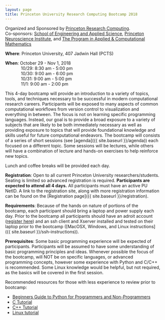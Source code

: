 ```yaml
---
layout: page
title: Princeton University Research Computing Bootcamp 2018
---
```


Organized and Sponsored by [Princeton Research Computing](https://www.princeton.edu/researchcomputing).  
Co-sponsors: [School of Engineering and Applied Science](https://engineering.princeton.edu/), [Princeton Neuroscience Institute](https://pni.princeton.edu/), and [The Program in Applied & Computational Mathematics](https://www.pacm.princeton.edu/)

**Where**: Princeton University, 407 Jadwin Hall (PCTS)

**When**: October 29 - Nov 1, 2018  
&nbsp;&nbsp;&nbsp;&nbsp;&nbsp;&nbsp;&nbsp;&nbsp;&nbsp;&nbsp;&nbsp;&nbsp;          10/29: 8:30 am - 5:00 pm  
&nbsp;&nbsp;&nbsp;&nbsp;&nbsp;&nbsp;&nbsp;&nbsp;&nbsp;&nbsp;&nbsp;&nbsp;          10/30: 9:00 am - 6:00 pm  
&nbsp;&nbsp;&nbsp;&nbsp;&nbsp;&nbsp;&nbsp;&nbsp;&nbsp;&nbsp;&nbsp;&nbsp;          10/31: 9:00 am - 5:00 pm  
&nbsp;&nbsp;&nbsp;&nbsp;&nbsp;&nbsp;&nbsp;&nbsp;&nbsp;&nbsp;&nbsp;&nbsp;          11/1: 9:00 am - 2:00 pm  

This 4-day bootcamp will provide an introduction to a variety of topics, tools, and techniques necessary to be successful in modern computational research careers.  Participants will be exposed to many aspects of common computational workflows from version control to visualization and everything in between. The focus is not on learning specific programming languages.  Instead, our goal is to provide a broad exposure to a variety of subjects that are likely to be both immediately necessary as well as providing exposure to topics that will provide foundational knowledge and skills useful for future computational endeavors.   The bootcamp will consists of a series of short sessions (see [agenda]({{ site.baseurl }}/agenda)) each focused on a different topic.  Some sessions will be lectures, while others will have a combination of lecture and hands-on exercises to help reinforce new topics.

Lunch and coffee breaks will be provided each day.

**Registration**: Open to all current Princeton University researchers/students. Seating is limited so advanced registration is required. **Participants are expected to attend all 4 days.** All participants must have an active PU NetID. A link to the registration site, along with more registration information can be found on the [Registration page]({{ site.baseurl }}/registration).

**Requirements**: Because of the hands on nature of portions of the bootcamp, each participant should bring a laptop and power supply each day.  Prior to the bootcamp all participants should have an adroit account ([register here](https://forms.rc.princeton.edu/registration/?q=adroit)) and an ssh client and Xserver installed and tested on their laptop prior to the bootcamp ([MacOSX, Windows, and Linux instructions]({{ site.baseurl }}/ssh-instructions)).

**Prerequisites**: Some basic programming experience will be expected of participants.  Participants will be assumed to have some understanding of basic programming principles and ideas.  Whenever possible the focus of the bootcamp, will NOT be on specific languages, or advanced programming concepts, however some experience with Python and C/C++ is recommended. Some Linux knowledge would be helpful, but not required, as the basics will be covered in the first session.

Recommended resources for those with less experience to review prior to bootcamp:

* [Beginners Guide to Python for Programmers and Non-Programmers](https://wiki.python.org/moin/BeginnersGuide)
* [C Tutorial](https://www.cprogramming.com/tutorial/c-tutorial.html)
* [C++ Tutorial](https://www.cprogramming.com/tutorial/c++-tutorial.html)
* [Linux tutorial](https://ryanstutorials.net/linuxtutorial)
